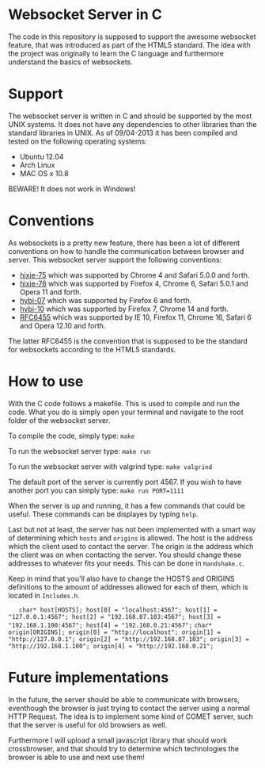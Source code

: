 # Websocket Server in C 

The code in this repository is supposed to support the awesome websocket 
feature, that was introduced as part of the HTML5 standard. The idea with the
project was originally to learn the C language and furthermore understand the
basics of websockets. 

# Support

The websocket server is written in C and should be supported by the most UNIX 
systems. It does not have any dependencies to other libraries than the standard
libraries in UNIX. As of 09/04-2013 it has been compiled and tested on the 
following operating systems:

* Ubuntu 12.04
* Arch Linux
* MAC OS x 10.8

BEWARE! It does not work in Windows!

# Conventions

As websockets is a pretty new feature, there has been a lot of different 
conventions on how to handle the communication between browser and server. This
websocket server support the following conventions:

* [hixie-75](http://tools.ietf.org/html/draft-hixie-thewebsocketprotocol-75) 
which was supported by Chrome 4 and Safari 5.0.0 and forth.
* [hixie-76](http://tools.ietf.org/html/draft-hixie-thewebsocketprotocol-76)
which was supported by Firefox 4, Chrome 6, Safari 5.0.1 and Opera 11 and forth.
* [hybi-07](http://tools.ietf.org/html/draft-ietf-hybi-thewebsocketprotocol-07)
which was supported by Firefox 6 and forth.
* [hybi-10](http://tools.ietf.org/html/draft-ietf-hybi-thewebsocketprotocol-10)
which was supported by Firefox 7, Chrome 14 and forth.
* [RFC6455](http://tools.ietf.org/html/rfc6455)
which was supported by IE 10, Firefox 11, Chrome 16, Safari 6 and Opera 12.10 
and forth.

The latter RFC6455 is the convention that is supposed to be the standard for
websockets according to the HTML5 standards.

# How to use
With the C code follows a makefile. This is used to compile and run the code.
What you do is simply open your terminal and navigate to the root folder of the
websocket server.

To compile the code, simply type:
`make`

To run the websocket server type:
`make run`

To run the websocket server with valgrind type:
`make valgrind`

The default port of the server is currently port 4567. If you wish to have 
another port you can simply type:
`make run PORT=1111`

When the server is up and running, it has a few commands that could be useful.
These commands can be displayes by typing `help`.

Last but not at least, the server has not been implemented with a smart way of
determining which `hosts` and `origins` is allowed. The host is the address 
which the client used to contact the server. The origin is the address which
the client was on when contacting the server. You should change these addresses
to whatever fits your needs. This can be done in `Handshake.c`.

Keep in mind that you'll also have to change the
HOSTS and ORIGINS definitions to the amount of addresses allowed for each of 
them, which is located in `Includes.h`.

`	
	char* host[HOSTS];
	host[0] = "localhost:4567";
	host[1] = "127.0.0.1:4567";
	host[2] = "192.168.87.103:4567";
	host[3] = "192.168.1.100:4567";
	host[4] = "192.168.0.21:4567";
`
`
	char* origin[ORIGINS];
	origin[0] = "http://localhost";
	origin[1] = "http://127.0.0.1";
	origin[2] = "http://192.168.87.103";
	origin[3] = "http://192.168.1.100";
	origin[4] = "http://192.168.0.21"; 
`

# Future implementations

In the future, the server should be able to communicate with browsers, 
eventhough the browser is just trying to contact the server using a normal 
HTTP Request. The idea is to implement some kind of COMET server, such that 
the server is useful for old browsers as well.

Furthermore I will upload a small javascript library that should work 
crossbrowser, and that should try to determine which technologies the browser
is able to use and next use them!

